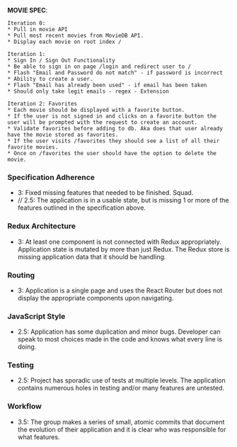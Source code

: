 **MOVIE SPEC**:

```
Iteration 0:
* Pull in movie API
* Pull most recent movies from MovieDB API.
* Display each movie on root index /

Iteration 1:
* Sign In / Sign Out Functionality
* Be able to sign in on page /login and redirect user to /
* Flash "Email and Password do not match" - if password is incorrect
* Ability to create a user.
* Flash "Email has already been used" - if email has been taken
* Should only take legit emails - regex - Extension

Iteration 2: Favorites
* Each movie should be displayed with a favorite button.
* If the user is not signed in and clicks on a favorite button the user will be prompted with the request to create an account.
* Validate favorites before adding to db. Aka does that user already have the movie stored as favorites.
* If the user visits /favorites they should see a list of all their favorite movies.
* Once on /favorites the user should have the option to delete the movie.
```

### Specification Adherence  

* 3: Fixed missing features that needed to be finished. Squad.
* // 2.5: The application is in a usable state, but is missing 1 or more of the features outlined in the specification above.

### Redux Architecture

* 3: At least one component is not connected with Redux appropriately. Application state is mutated by more than just Redux. The Redux store is missing application data that it should be handling.

### Routing

* 3: Application is a single page and uses the React Router but does not display the appropriate components upon navigating.

### JavaScript Style

* 2.5: Application has some duplication and minor bugs. Developer can speak to most choices made in the code and knows what every line is doing.

### Testing

* 2.5: Project has sporadic use of tests at multiple levels. The application contains numerous holes in testing and/or many features are untested.

### Workflow

* 3.5: The group makes a series of small, atomic commits that document the evolution of their application and it is clear who was responsible for what features.
